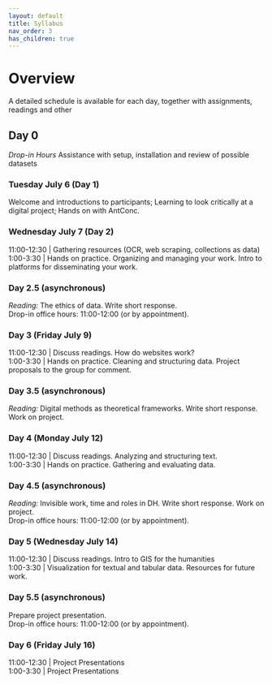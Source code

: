 ```yaml
---
layout: default
title: Syllabus
nav_order: 3
has_children: true
---
```

# Overview

A detailed schedule is available for each day, together with assignments, readings and other

## Day 0

*Drop-in Hours* Assistance with setup, installation and review of possible datasets

### Tuesday July 6 (Day 1)

Welcome and introductions to participants; Learning to look critically at a digital project; Hands on with AntConc.

###  Wednesday July 7 (Day 2)

11:00-12:30 | Gathering resources (OCR, web scraping, collections as data)<br/>
1:00-3:30 | Hands on practice. Organizing and managing your work. Intro to platforms for disseminating your work.


### Day 2.5 (asynchronous)
*Reading:* The ethics of data. Write short response.<br/>
Drop-in office hours: 11:00-12:00 (or by appointment).

### Day 3 (Friday July 9)

11:00-12:30 | Discuss readings. How do websites work?<br/>
1:00-3:30 | Hands on practice. Cleaning and structuring data. Project proposals to the group for comment.

###  Day 3.5 (asynchronous)
*Reading:* Digital methods as theoretical frameworks. Write short response. Work on project.

### Day 4 (Monday July 12)

11:00-12:30 | Discuss readings. Analyzing and structuring text.<br/>
1:00-3:30 | Hands on practice. Gathering and evaluating data.

### Day 4.5  (asynchronous)
*Reading:* Invisible work, time and roles in DH.  Write short response. Work on project.<br/>
Drop-in office hours: 11:00-12:00 (or by appointment).

### Day 5 (Wednesday July 14)

11:00-12:30 | Discuss readings. Intro to GIS for the humanities<br/>
1:00-3:30 | Visualization for textual and tabular data. Resources for future work.

### Day 5.5 (asynchronous)
Prepare project presentation.<br/>
Drop-in office hours: 11:00-12:00 (or by appointment).

### Day 6 (Friday July 16)

11:00-12:30 | Project Presentations<br/>
1:00-3:30 | Project Presentations

<br/>
